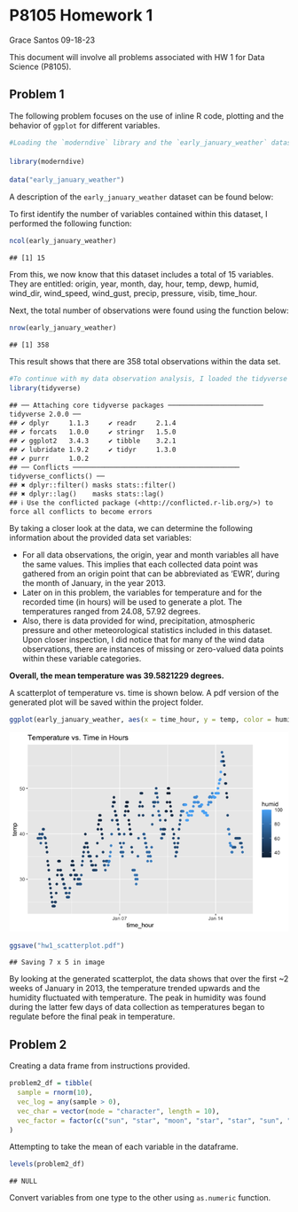 P8105 Homework 1
================
Grace Santos
09-18-23

This document will involve all problems associated with HW 1 for Data
Science (P8105).

## Problem 1

The following problem focuses on the use of inline R code, plotting and
the behavior of `ggplot` for different variables.

``` r
#Loading the `moderndive` library and the `early_january_weather` datasets

library(moderndive)

data("early_january_weather")
```

A description of the `early_january_weather` dataset can be found below:

To first identify the number of variables contained within this dataset,
I performed the following function:

``` r
ncol(early_january_weather)
```

    ## [1] 15

From this, we now know that this dataset includes a total of 15
variables. They are entitled: origin, year, month, day, hour, temp,
dewp, humid, wind_dir, wind_speed, wind_gust, precip, pressure, visib,
time_hour.

Next, the total number of observations were found using the function
below:

``` r
nrow(early_january_weather)
```

    ## [1] 358

This result shows that there are 358 total observations within the data
set.

``` r
#To continue with my data observation analysis, I loaded the tidyverse library in order to pull information about different variables and eventually plot the given data as well. 
library(tidyverse)
```

    ## ── Attaching core tidyverse packages ──────────────────────── tidyverse 2.0.0 ──
    ## ✔ dplyr     1.1.3     ✔ readr     2.1.4
    ## ✔ forcats   1.0.0     ✔ stringr   1.5.0
    ## ✔ ggplot2   3.4.3     ✔ tibble    3.2.1
    ## ✔ lubridate 1.9.2     ✔ tidyr     1.3.0
    ## ✔ purrr     1.0.2     
    ## ── Conflicts ────────────────────────────────────────── tidyverse_conflicts() ──
    ## ✖ dplyr::filter() masks stats::filter()
    ## ✖ dplyr::lag()    masks stats::lag()
    ## ℹ Use the conflicted package (<http://conflicted.r-lib.org/>) to force all conflicts to become errors

By taking a closer look at the data, we can determine the following
information about the provided data set variables:

- For all data observations, the origin, year and month variables all
  have the same values. This implies that each collected data point was
  gathered from an origin point that can be abbreviated as ‘EWR’, during
  the month of January, in the year 2013.
- Later on in this problem, the variables for temperature and for the
  recorded time (in hours) will be used to generate a plot. The
  temperatures ranged from 24.08, 57.92 degrees.
- Also, there is data provided for wind, precipitation, atmospheric
  pressure and other meteorological statistics included in this dataset.
  Upon closer inspection, I did notice that for many of the wind data
  observations, there are instances of missing or zero-valued data
  points within these variable categories.

**Overall, the mean temperature was 39.5821229 degrees.**

A scatterplot of temperature vs. time is shown below. A pdf version of
the generated plot will be saved within the project folder.

``` r
ggplot(early_january_weather, aes(x = time_hour, y = temp, color = humid)) + geom_point()+ ggtitle("Temperature vs. Time in Hours")
```

![](p8105_hw1_gvs2113_files/figure-gfm/plot-1.png)<!-- -->

``` r
ggsave("hw1_scatterplot.pdf")
```

    ## Saving 7 x 5 in image

By looking at the generated scatterplot, the data shows that over the
first ~2 weeks of January in 2013, the temperature trended upwards and
the humidity fluctuated with temperature. The peak in humidity was found
during the latter few days of data collection as temperatures began to
regulate before the final peak in temperature.

## Problem 2

Creating a data frame from instructions provided.

``` r
problem2_df = tibble(
  sample = rnorm(10),
  vec_log = any(sample > 0),
  vec_char = vector(mode = "character", length = 10),
  vec_factor = factor(c("sun", "star", "moon", "star", "star", "sun", "moon", "moon", "star", "sun"), levels = c("sun", "star", "moon"))
)
```

Attempting to take the mean of each variable in the dataframe.

``` r
levels(problem2_df)
```

    ## NULL

Convert variables from one type to the other using `as.numeric`
function.
